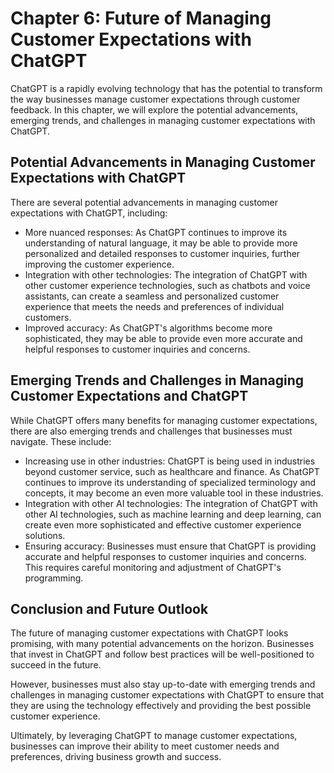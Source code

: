 Chapter 6: Future of Managing Customer Expectations with ChatGPT
================================================================

ChatGPT is a rapidly evolving technology that has the potential to transform the way businesses manage customer expectations through customer feedback. In this chapter, we will explore the potential advancements, emerging trends, and challenges in managing customer expectations with ChatGPT.

Potential Advancements in Managing Customer Expectations with ChatGPT
---------------------------------------------------------------------

There are several potential advancements in managing customer expectations with ChatGPT, including:

* More nuanced responses: As ChatGPT continues to improve its understanding of natural language, it may be able to provide more personalized and detailed responses to customer inquiries, further improving the customer experience.
* Integration with other technologies: The integration of ChatGPT with other customer experience technologies, such as chatbots and voice assistants, can create a seamless and personalized customer experience that meets the needs and preferences of individual customers.
* Improved accuracy: As ChatGPT's algorithms become more sophisticated, they may be able to provide even more accurate and helpful responses to customer inquiries and concerns.

Emerging Trends and Challenges in Managing Customer Expectations and ChatGPT
----------------------------------------------------------------------------

While ChatGPT offers many benefits for managing customer expectations, there are also emerging trends and challenges that businesses must navigate. These include:

* Increasing use in other industries: ChatGPT is being used in industries beyond customer service, such as healthcare and finance. As ChatGPT continues to improve its understanding of specialized terminology and concepts, it may become an even more valuable tool in these industries.
* Integration with other AI technologies: The integration of ChatGPT with other AI technologies, such as machine learning and deep learning, can create even more sophisticated and effective customer experience solutions.
* Ensuring accuracy: Businesses must ensure that ChatGPT is providing accurate and helpful responses to customer inquiries and concerns. This requires careful monitoring and adjustment of ChatGPT's programming.

Conclusion and Future Outlook
-----------------------------

The future of managing customer expectations with ChatGPT looks promising, with many potential advancements on the horizon. Businesses that invest in ChatGPT and follow best practices will be well-positioned to succeed in the future.

However, businesses must also stay up-to-date with emerging trends and challenges in managing customer expectations with ChatGPT to ensure that they are using the technology effectively and providing the best possible customer experience.

Ultimately, by leveraging ChatGPT to manage customer expectations, businesses can improve their ability to meet customer needs and preferences, driving business growth and success.
